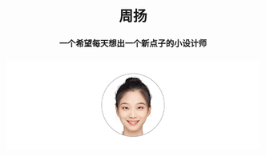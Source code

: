 <h1 align="center">周扬</h1>

<h3 align="center">一个希望每天想出一个新点子的小设计师</h3>

<h3 align="center"><p align="center"><center><img src="微信图片_20220611130302 拷贝 4.png
"></center>

